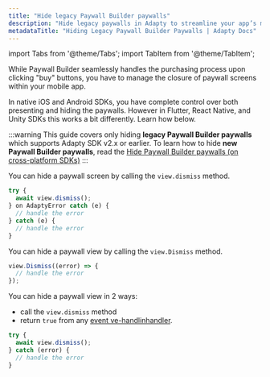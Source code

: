 ```yaml
---
title: "Hide legacy Paywall Builder paywalls"
description: "Hide legacy paywalls in Adapty to streamline your app’s monetization strategy."
metadataTitle: "Hiding Legacy Paywall Builder Paywalls | Adapty Docs"
---
```


import Tabs from '@theme/Tabs'; 
import TabItem from '@theme/TabItem'; 

While Paywall Builder seamlessly handles the purchasing process upon clicking "buy" buttons, you have to manage the closure of paywall screens within your mobile app.

In native iOS and Android SDKs, you have complete control over both presenting and hiding the paywalls. However in Flutter, React Native, and Unity SDKs this works a bit differently. Learn how below.

:::warning
This guide covers only hiding **legacy Paywall Builder paywalls** which supports Adapty SDK v2.x or earlier. To learn how to hide **new Paywall Builder paywalls**, read the [Hide Paywall Builder paywalls (on cross-platform SDKs)](hide-paywall-builder-paywalls)
:::

   <Tabs groupId="current-os" queryString>  

<TabItem value="Flutter" label="Flutter" default> 

You can hide a paywall screen by calling the `view.dismiss` method.

```typescript showLineNumbers
try {
  await view.dismiss();
} on AdaptyError catch (e) {
  // handle the error
} catch (e) {
  // handle the error
}
```

</TabItem> 

<TabItem value="Unity" label="Unity" default> 

You can hide a paywall view by calling the `view.Dismiss` method.

```typescript
view.Dismiss((error) => {
  // handle the error
});
```

  </TabItem> 

<TabItem value="RN" label="React Native (TS)" default> 

You can hide a paywall view in 2 ways:

- call the `view.dismiss` method 
- return `true` from any [event ve-handlinhandler](handling-pb-paywall-events).

```typescript
try {
  await view.dismiss();
} catch (error) {
  // handle the error
}

```

</TabItem> </Tabs>

